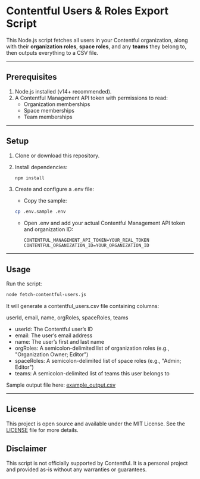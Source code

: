 # Contentful Users & Roles Export Script

This Node.js script fetches all users in your Contentful organization, along with their **organization roles**, **space roles**, and any **teams** they belong to, then outputs everything to a CSV file.

---

## Prerequisites

1. Node.js installed (v14+ recommended).
2. A Contentful Management API token with permissions to read:
   - Organization memberships
   - Space memberships
   - Team memberships

---

## Setup

1. Clone or download this repository.

2. Install dependencies:

   ```bash
   npm install
   ```

3. Create and configure a .env file:
   - Copy the sample:
   ```bash
   cp .env.sample .env
   ```
   - Open .env and add your actual Contentful Management API token and organization ID:
     ```
     CONTENTFUL_MANAGEMENT_API_TOKEN=YOUR_REAL_TOKEN
     CONTENTFUL_ORGANIZATION_ID=YOUR_ORGANIZATION_ID
     ```

---

## Usage

Run the script:

```bash
node fetch-contentful-users.js
```

It will generate a contentful_users.csv file containing columns:

userId, email, name, orgRoles, spaceRoles, teams

- userId: The Contentful user’s ID
- email: The user’s email address
- name: The user’s first and last name
- orgRoles: A semicolon-delimited list of organization roles (e.g., "Organization Owner; Editor")
- spaceRoles: A semicolon-delimited list of space roles (e.g., "Admin; Editor")
- teams: A semicolon-delimited list of teams this user belongs to

Sample output file here: [example_output.csv](example_output.csv)

---

## License

This project is open source and available under the MIT License. See the [LICENSE](LICENSE) file for more details.

## Disclaimer

This script is not officially supported by Contentful. It is a personal project and provided as-is without any warranties or guarantees.
